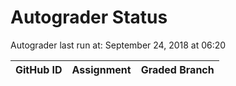 # Autograder Status
Autograder last run at: September 24, 2018 at 06:20

| GitHub ID | Assignment | Graded Branch |
|-----------|------------|---------------|
